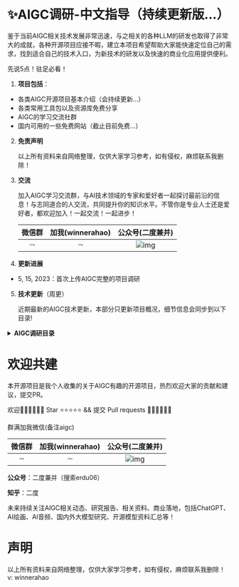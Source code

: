 # ✨AIGC调研-中文指导（持续更新版...）

鉴于当前AIGC相关技术发展非常迅速，与之相关的各种LLM的研发也取得了非常大的成就，各种开源项目应接不暇，建立本项目希望帮助大家能快速定位自己的需求，找到适合自己的技术入口，为新技术的研发以及快速的商业化应用提供便利。



先说5点！驻足必看！

1. **项目包括**：

- 各类AIGC开源项目基本介绍（会持续更新...）
- 各类常用工具包以及资源库免费分享
- AIGC的学习交流社群
- 国内可用的一些免费网站（截止目前免费...）

2. **免责声明**

   以上所有资料来自网络整理，仅供大家学习参考，如有侵权，麻烦联系我删除！

3. **交流**

   加入AIGC学习交流群，与AI技术领域的专家和爱好者一起探讨最前沿的信息！与志同道合的人交流，共同提升你的知识水平。不管你是专业人士还是爱好者，都欢迎加入！一起交流！一起进步！
   
   |                            微信群                            |                       加我(winnerahao)                       |                       公众号(二度兼并)                       |
   | :----------------------------------------------------------: | :----------------------------------------------------------: | :----------------------------------------------------------: |
   | <img src="file://C:\Users\Mi\Desktop\123\微信图片_20230515182145.jpg?lastModify=1684148008?lastModify=1684148573" alt="img" style="zoom:25%;" /> | <img src="file://C:\Users\Mi\Desktop\123\微信图片_20230515182151.jpg?lastModify=1684148008?lastModify=1684148573" alt="img" style="zoom:25%;" /> | ![img](file://C:/Users/Mi/Desktop/123/qrcode_for_gh_7072b1bfd797_258.jpg?lastModify=1684148008?lastModify=1684148573) |

4. **更新进展**

- 5, 15, 2023：首次上传AIGC完整的项目调研

5. **技术更新**（周更）

   近期最新的AIGC技术更新，本部分只更新项目概况，细节信息会同步到以下目录!



<details>
<summary><b>AIGC调研目录</b></summary>

# 文本交互类

**ChatGPT**

介绍：ChatGPT是一个基于大规模预训练语言模型的对话系统，由OpenAI开发。核心技术是GPT（Generative Pre-trained Transformer）模型，是一种基于深度学习的自然语言处理技术。GPT模型采用Transformer架构，利用无监督学习从大规模语料库中学习语言知识，具有强大的语言理解和生成能力。ChatGPT将GPT模型应用于对话生成，可以进行自然流畅的对话，具有人类般的语言交互能力，本质上是一个聊天工具。

原文链接：https://blog.csdn.net/Allenzyg/article/details/129684800

项目地址：https://chat.openai.com/chat

**JARVIS**

介绍：综合性模型，多任务拆解执行后反馈。引入了一个协作系统，该系统由作为控制器的 LLM和作为协作执行者的众多专家模型组成（来自官方）。工作流程包括四个阶段：

1. 任务规划：使用ChatGPT分析用户的请求，了解他们的意图，并将其拆解成可能的可解决任务。
2. 模型选择：为解决计划任务，ChatGPT 根据描述选择托管在 Hugging Face 上的专家模型。
3. 任务执行：调用并执行每个选定的模型，并将结果返回给 ChatGPT。
4. 响应生成: 最后使用ChatGPT整合所有模型的预测，生成反馈响应。

项目地址：https://github.com/microsoft/JARVIS

**AutoGPT**

介绍：综合性模型，多任务拆解执行后反馈。Auto-GPT是一个实验性开源应用程序，展示了GPT-4语言模型的功能。该程序由GPT-4驱动，将LLM的“思想”链接在一起，以自主实现所设定的任何目标。作为GPT-4完全自主运行的首批示例之一，Auto-GPT 突破了AI的可能性界限。项目起源于AgentGPT。主要为国内用户提供人性化的功能、界面和各种部署方案，帮助大家搭建属于自己的“AutoGPT”网站。

项目地址：https://github.com/Significant-Gravitas/Auto-GPT

**变色龙LLM**

介绍：综合类模型，Chameleon是一种即插即用的组合推理框架，可使用各种类型的工具增强 LLM。Chameleon综合程序以组成各种工具，包括 LLM 模型、现成的视觉模型、网络搜索引擎、Python 函数和根据用户兴趣定制的基于规则的模块。Chameleon建立在 LLM 之上作为自然语言规划器，推断出适当的工具序列来组合和执行以生成最终响应。

项目地址：https://github.com/lupantech/chameleon-llm

**Multi-GPT**

介绍：综合类模型，多个协作的ExpertGPT执行一个任何，获得综合输出

项目地址：https://github.com/rumpfmax/Multi-GPT

**LLaMA系列**

介绍：Meta开源的大模型系列 [LLaMA](http://mp.weixin.qq.com/s?__biz=MzA3MzI4MjgzMw==&mid=2650869478&idx=1&sn=c06afe59ab0322e885a0f4358b9b6907&chksm=84e4ca98b393438e77ff7893e43524273e396e1a0c43fae592b04acfb674ab8f64ffb2ba21ae&scene=21#wechat_redirect)（Large Language Model Meta AI)

项目地址：https://github.com/facebookresearch/llama

项目扩展：

https://github.com/nebuly-ai/nebullvm/tree/main/apps/accelerate/chatllama

https://github.com/tatsu-lab/stanford_alpaca

https://github.com/haotian-liu/LLaVA

**ChatGPT 桌面应用程序（Mac、Windows 和 Linux）**

项目地址：https://github.com/lencx/ChatGPT

Reverse Engineered ChatGPT API by OpenAI（无法魔法的请留步了解）

介绍：OpenAI 的逆向工程 ChatGPT API，可扩展为聊天机器人等

项目地址：https://github.com/acheong08/ChatGPT

**AgentGPT**

介绍：AgentGPT允许配置和部署自治 AI 代理。为自己的自定义 AI 命名，让它开始任何可以想象的目标。它将尝试通过思考要完成的任务、执行任务并从结果中学习来实现目标。支持在浏览器中组装、配置和部署自主 AI 代理

项目地址：https://github.com/reworkd/AgentGPT

项目扩展：https://github.com/Dogtiti/AutoGPT-Next-Web

**StableLM**

介绍：Stable Diffusion公司提出的交互工具，对标ChatGPT

项目地址：https://github.com/Stability-AI/StableLM

Demo: https://huggingface.co/spaces/stabilityai/stablelm-tuned-alpha-chat

**逆向New bing**

https://github.com/acheong08/EdgeGPT

**OneGPT-GPT聚合版**

介绍：聚合ChatGPT官方版、ChatGPT免费版、文心一言、POE、chat chat等多个平台

项目地址：https://github.com/1595901624/gpt-aggregated-edition

**LocalAI**

介绍：LocalAI是一种直接的替代 API，与 OpenAI 兼容，用于本地 CPU 推理，基于llama.cpp、gpt4all和ggml，包括支持 GPT4ALL-J，它是 Apache 2.0 许可的，可用于商业目的。

项目地址：https://github.com/go-skynet/LocalAI

**GPT4Free**

介绍：提供反向工程的第三方API（针对GPT，魔法的朋友驻足了解）

项目地址：

https://github.com/xtekky/gpt4free

https://github.com/xiangsx/gpt4free-ts

**ChatRWKV**

介绍：ChatRWKV 类似于 ChatGPT，但由 RWKV（100% RNN）语言模型提供支持，并且是开源的。

项目地址：https://github.com/BlinkDL/ChatRWKV

https://github.com/togethercomputer/OpenChatKit

**OpenChatKit** 

介绍：OpenChatKit 提供了一个强大的开源基础，可以为各种应用程序创建专用和通用聊天机器人。该套件包括一个指令调整的语言模型、一个调节模型和一个可扩展的检索系统，用于包含来自自定义存储库的最新响应。OpenChatKit 是在 OIG-43M 训练数据集上训练的，该数据集是 Together、LAION 和 Ontocord.ai 三者的联合。

项目地址：https://github.com/togethercomputer/OpenChatKit

**Open-Assistant**

介绍：Open Assistant 是一个旨在让每个人都能访问基于聊天的大型语言模型的项目。项目作者计划收集高质量人工生成指令执行样本（指示 + 响应），目标大于 50k。对于收集到的每个指示，他们将采样多个补全结果。接下来进入基于指示和奖励模型的 RLHF 训练阶段

项目地址：https://github.com/LAION-AI/Open-Assistant

基于ChatGPT的相关扩展项目

GPT4all：https://github.com/nomic-ai/gpt4all

GPT4all-ui：https://github.com/nomic-ai/gpt4all-ui

部署私人 ChatGPT 网页应用：https://github.com/Yidadaa/ChatGPT-Next-Web

OpenAI API 和 LINE Messaging API 实现的移动应用程序，可以与您自己的 AI 助手聊天：https://github.com/memochou1993/gpt-ai-assistant

**Wenda**

介绍：一个大规模语言模型调用平台，一个LLM调用平台。旨在通过使用为小模型外挂知识库查找的方式，实现近似于大模型的生成能力。目前支持模型：chatGLM-6B、chatRWKV、chatYuan、llama系列。

项目地址：https://github.com/l15y/wenda

**LoopGPT（基于AutoGPT）**

介绍：模块化的 Auto-GPT 框架，作为一个合适的 python 包，在编写时考虑了模块化和可扩展性。“即插即用”API - 可扩展和模块化的“Pythonic”框架，而不仅仅是一个命令行工具。轻松添加新功能、集成和自定义代理功能，全部来自 python 代码，没有讨厌的配置文件！GPT 3.5 友好- 对于那些还没有 GPT-4 访问权限的人来说，结果比 Auto-GPT 更好！最小的提示开销- 每个标记都很重要。我们一直致力于以尽可能少的代币数量获得最佳结果。Human in the Loop - 能够通过人类反馈“纠正”误入歧途的代理人。全状态序列化——从你离开的地方继续；可以将代理的完整状态，包括内存和其工具的状态保存到文件或 python 对象中。无需外部数据库或矢量存储（但仍受支持）！

项目地址：https://github.com/farizrahman4u/loopgpt

**TextGen**

介绍：textgen实现了多种文本生成模型，包括：LLAMA、ChatGLM、UDA、GPT2、Seq2Seq、BART、T5、SongNet等模型，开箱即用。

项目地址：https://github.com/shibing624/textgen

**chatGPT Box**

介绍：基于ChatGPT的各种使用，第三方部署

项目地址：https://github.com/josStorer/chatGPTBox

**PyChatGPT**

介绍：会话保存，自动抓取Access Token等，详见Github

项目地址：https://github.com/rawandahmad698/PyChatGPT

**ChatGPT Shortcut**

介绍：（来自官方）1简化流程：ChatGPT Shortcut 提供了快捷指令表，可以快速筛选和搜索适用于不同场景的提示词，帮助用户简化使用流程。2提高生产力：通过使用优化过的提示词，用户可以获得更加准确、有用的回复，从而提高生产力。3适合初学者：即使是初学者，只需复制提示词，稍加修改后发送给 ChatGPT，就能获得指定输出。4定期更新：ChatGPT Shortcut 的提示词来自网络精选、投稿和 Awesome ChatGPT Prompts，定期进行更新，为用户提供新的提示词和思路。5中文优化：虽然提示词仍然使用英文，但提供了中文翻译，支持默认中文回复，方便中文用户理解和使用

项目地址：https://github.com/rockbenben/ChatGPT-Shortcut

**GPT2 for Chinese chitchat**

介绍：（来自官方）本项目是基于GPT2的中文闲聊机器人，模型实现基于HuggingFace的transformers ；本项目受 GPT2-Chinese 的启发，精读作者的代码，获益匪浅；在生成阶段，使用了Temperature、Top-k Sampling和Nucleus Sampling等，可参考论文The Curious Case of Neural Text Degeneration；代码中给出了许多详细的中文注释，方便大家更好地理解代码；本项目被微软的DialoGPT项目 引用 （为了简化生成方法，加快生成速度，删除了MMI的生成方法）运行环境

项目地址：https://github.com/yangjianxin1/GPT2-chitchat

**百度：文心一言**

https://yiyan.baidu.com/welcome

**阿里：通义千问**

https://tongyi.aliyun.com/

**清华：ChatGLM-6B**

https://github.com/THUDM/ChatGLM-6B

**其他：**

**（1）GLM**

介绍：GLM 是一种使用自回归填空目标进行预训练的通用语言模型，可以针对各种自然语言理解和生成任务进行微调

项目地址：https://github.com/THUDM/GLM

**GLM-130B**

介绍：GLM-130B：一个开放的双语预训练模型。GLM-130B 是一个开放的双语（英汉）双向密集模型，具有 1300 亿个参数，使用通用语言模型（GLM）的算法进行预训练。它旨在支持单台A100（40G * 8）或V100（32G * 8）服务器上具有130B参数的推理任务。通过 INT4 量化，硬件要求可以进一步降低到具有 4 * RTX 3090（24G）的单个服务器，而性能几乎没有下降。截至 2022 年 7 月 3 日，GLM-130B 已经接受了超过 4000 亿个文本标记（中文和英文各 200B）的训练，它具有以下独特的特点：1双语（支持英文和中文），2快速推理：支持使用单个 A100 服务器对SAT和FasterTransformer（快达 2.5 倍）进行快速推理。3可重现性：所有结果（30 多个任务）都可以使用开源代码和模型检查点轻松重现。4跨平台：支持在NVIDIA、Hygon DCU、Ascend 910、Sunway（即将发布）上的训练和推理。

项目地址：https://github.com/THUDM/GLM-130B

**Visual OpenLLM**

介绍：一种基于开源模型, 已交互方式连接不同视觉模型的开源工具。基于 ChatGLM + Visual ChatGPT + Stable Diffusion 或者 开源版的"文心一言"

项目地址：https://github.com/visual-openllm/visual-openllm

**昆仑天宫**

https://github.com/haotian-liu/LLaVA

**复旦：MOSS**

https://github.com/OpenLMLab/MOSS

**与 Github-Repo 聊天**

介绍：此存储库包含两个 Python 脚本，演示如何使用 Streamlit、OpenAI GPT-3.5-turbo 和 Activeloop 的 Deep Lake 创建聊天机器人。聊天机器人搜索存储在 Deep Lake 中的数据集以查找相关信息，并根据用户的输入生成响应。

项目地址：https://github.com/peterw/Chat-with-Github-Repo

**ThinkGPT**

介绍：ThinkGPT 是一个 Python 库，旨在为大型语言模型 (LLM) 实施思想链，促使模型思考、推理和创建生成代理。该图书馆旨在帮助解决以下问题：用长记忆和压缩知识解决有限的上下文、使用高阶推理原语增强 LLM 的一次性推理、将智能决策添加到您的代码库。（来自官方）

项目地址：https://github.com/alaeddine-13/thinkgpt

**MiniAGI**

介绍：迷你通用人工智能，MiniAGI 是一种简单有效的自治代理，兼容 GPT-3.5-Turbo 和 GPT-4。它结合了强大的提示、最少的工具集和短期记忆（思想链）。

项目地址：https://github.com/muellerberndt/mini-agi

**FastChat**

介绍：一个用于训练、服务和评估基于大型语言模型的聊天机器人的开放平台。

项目地址：https://github.com/lm-sys/FastChat

中文LLaMA&Alpaca大模型

介绍：本项目开源了中文LLaMA模型和指令精调的Alpaca大模型。这些模型在原版LLaMA的基础上扩充了中文词表并使用了中文数据进行二次预训练，进一步提升了中文基础语义理解能力。同时，中文Alpaca模型进一步使用了中文指令数据进行精调，显著提升了模型对指令的理解和执行能力。

项目地址：https://github.com/ymcui/Chinese-LLaMA-Alpaca

**Chat Chat**

介绍：Chat Chat 解锁您的下一级 AI 对话体验。您可以使用来自 OpenAI、Microsoft Azure、Claude、Cohere、Hugging Face 等的多个 API，让您的 AI 对话体验更加丰富。

项目地址：https://github.com/okisdev/ChatChat

**OP Vault**

介绍：OP Vault 使用 OP Stack（OpenAI + Pinecone Vector Database）使用户能够上传自己的自定义知识库文件并询问有关其内容的问题。

项目地址：https://github.com/pashpashpash/vault-ai

**privateGPT**

介绍：使用 LLM 的强大功能，无需互联网连接就可以对您的文档提出问题。100% 私有，任何时候都没有数据离开您的执行环境。您可以在没有互联网连接的情况下提取文档和提问！

项目地址：https://github.com/imartinez/privateGPT

**ImageBind-综合类**

介绍：mageBind 学习跨六种不同模态的联合嵌入——图像、文本、音频、深度、热和 IMU 数据。它支持“开箱即用”的新型紧急应用程序，包括跨模态检索、使用算术组合模态、跨模态检测和生成。

项目地址：https://github.com/facebookresearch/ImageBind



# 图像生成类

**Midjourney（未开源，付费）**

介绍：Midjourney是一款AI制图工具，只要关键字，就能透过AI算法生成相对应的图片，只需要不到一分钟。可以选择不同画家的艺术风格，例如安迪华荷、达芬奇、达利和毕加索等，还能识别特定镜头或摄影术语（来自百度）。

官方地址：

https://www.midjourney.org/

https://www.midjourney.com/

项目扩展：（可参考）

https://github.com/willwulfken/MidJourney-Styles-and-Keywords-Reference

**Stable Diffusion**

项目地址：

https://github.com/Stability-AI/stablediffusion

https://github.com/CompVis/stable-diffusion

https://github.com/AUTOMATIC1111/stable-diffusion-webui

**DeepFloyd IF（SD）**

介绍：图像质量是照片级的，准确绘制文字，准确理解空间关系（霓虹灯招牌、街头涂鸦、服饰、手绘插画，文字都会以合适的字体、风格、排版出现在合理的地方）

项目地址：https://github.com/deep-floyd/IF

其他介绍：

https://mp.weixin.qq.com/s/_pwBD4-wLA9zNHBpD6WdNg

https://mp.weixin.qq.com/s/h39ZjVg_9XA8jl3fIIAEfg

**Lama-cleaner**

介绍：免费开源图像修复工具，可用于修图、P图等应用场景

项目地址：https://github.com/Sanster/lama-cleaner

**ImageAIry（基于SD）**

介绍：**人工智能想象的图像**

项目地址：https://github.com/brycedrennan/imaginAIry

**Stable-2D（基于SD）**

介绍：由文本生成3D立体图

项目介绍：https://github.com/ashawkey/stable-dreamfusion

**Stable-infinity（基于SD）**

介绍：在无限画布上使用基于SD的技术进行Outpainting

项目地址：https://github.com/lkwq007/stablediffusion-infinity

**Denoise-Diffusion（基于SD）**

介绍：基于Pytorch的去噪模型的实现。它使用去噪分数匹配来估计数据分布的梯度，然后使用 Langevin采样从真实分布中采样，生成噪点图像

项目地址：https://github.com/lucidrains/denoising-diffusion-pytorch

**SadTalker（基于SD）**

介绍：生成脸部说话动图

项目地址：https://github.com/Winfredy/SadTalker

官方文档：https://sadtalker.github.io/

**图像分割**

介绍：分割任何东西满足图像修复

项目地址：https://github.com/geekyutao/Inpaint-Anything

**图像分割 Segment Anything Model**

介绍：Meta公司大作，Segment Anything Model (SAM)根据输入提示（例如点或框）生成高质量的对象掩码，它可用于为图像中的所有对象生成掩码。它已经在1100 万张图像和 11 亿个掩码的数据集上进行了训练，并且在各种分割任务上具有很强的零样本性能。

项目地址：https://github.com/facebookresearch/segment-anything

**视频分割**

介绍：Track-Anything是一种灵活的交互式视频对象跟踪和分割工具。它是在Segment Anything 的基础上开发的，可以指定任何东西来跟踪和仅通过用户点击进行分割。在跟踪过程中，用户可以灵活地改变他们想要跟踪的对象，或者在有歧义的情况下更正感兴趣的区域。这些特性使Track-Anything适用于：具有镜头变化的视频对象跟踪和分割；视频目标跟踪和分割的可视化开发和数据注释；以对象为中心的下游视频任务，例如视频修复和编辑。

项目地址：https://github.com/gaomingqi/Track-Anything

**风格变换**

介绍：为图像进行风格迁移，变化背景、房屋设计、摄影摄像、影视制作、广告设计

项目地址1：https://github.com/lllyasviel/ControlNet-v1-1-nightly

项目地址2：https://github.com/lllyasviel/ControlNet

**文本生成视频**

https://github.com/Picsart-AI-Research/Text2Video-Zero

**Easy Diffusion 2.5**

介绍：在您的计算机上安装和使用Stable Diffusion 的最简单方法。支持：Windows、Linux、MacOS

项目地址：https://github.com/cmdr2/stable-diffusion-ui

**图像分割、视频分割**

**SEEM: Segment Everything Everywhere All at Once**

介绍：我们介绍了SEEM ，它可以在任何地方用多模式提示同时分割E和E。SEEM 允许用户使用不同类型的提示轻松分割图像，包括视觉提示（点、标记、框、涂鸦和图像片段）和语言提示（文本和音频）等。它还可以与提示的任意组合一起工作或概括自定义提示！

特点：

- **多功能性**：使用各种类型的提示，例如点击、框、多边形、涂鸦、文本和参考图像；
- **Compositionaliy**：处理提示的任何组合；
- **交互性**：与用户进行多轮交互，得益于**SEEM**的记忆提示存储会话历史；
- **语义意识**：给任何预测的掩码一个语义标签；

项目地址：https://github.com/UX-Decoder/Segment-Everything-Everywhere-All-At-Once

**Scribble Diffusion**

介绍：根据涂鸦生成图片

项目地址：

https://scribblediffusion.com/

https://github.com/miguelgargallo/scribblediffusion

**移除背景（图片、视频）**

介绍：BackgroundRemover 是一个命令行工具，用于从图像和视频中删除背景

项目地址：https://github.com/nadermx/backgroundremover

**Personalize Segment Anything with 1 Shot in 10 Seconds**

介绍：分割、背景迁移，个性化分割

项目地址：https://github.com/ZrrSkywalker/Personalize-SAM



# 视频生成类

**Stable Diffusion Videos（基于SD）**

介绍：基于prompt生成视频或带有背景音乐的视频

项目地址：https://github.com/nateraw/stable-diffusion-videos

**Motion-Diffusion（基于SD）**

介绍：人体运动、肢体动作生成

https://github.com/GuyTevet/motion-diffusion-model

**Tune-A-Video**

介绍：给定一个视频-文本对作为输入，Tune-A-Video 微调预训练的文本到图像扩散模型以生成文本到视频

项目地址：https://github.com/showlab/Tune-A-Video

**Text2Video（未开源）**

介绍：英伟达的Video生成

https://research.nvidia.com/labs/toronto-ai/VideoLDM/

**Open Chat Video Editor**

介绍：Open Chat Video Editor是开源的短视频生成和编辑工具

项目地址：https://github.com/SCUTlihaoyu/open-chat-video-editor



# 代码生成类

**CodeGeeX**

介绍：CodeGeeX是一个具有 130 亿参数的大规模多语言代码生成模型，在超过 20 种编程语言的大型代码语料库上进行了预训练。

特点：

- 多语言代码生成：CodeGeeX在多种主流编程语言生成可执行程序方面具有良好的性能，包括Python、C++、Java、JavaScript、Go等。
- 跨语言代码翻译：CodeGeeX 支持不同语言之间的代码片段翻译。只需单击一下，CodeGeeX 就可以将程序高精度地转换为任何预期的语言。
- 可定制的编程助手：CodeGeeX 可在 VS Code 扩展市场中免费获得。支持代码补全、解释、总结等功能，为用户提供更好的编码体验。
- 开源和跨平台：所有代码和模型权重都可公开用于研究目的。CodeGeeX 同时支持 Ascend 和 NVIDIA 平台。它支持在单个 Ascend 910、NVIDIA V100 或 A100 中进行推理

项目地址：https://github.com/THUDM/CodeGeeX/blob/main/README_zh.md

**代码搜索引擎**

介绍：bloop 是一个代码搜索引擎，它使用 GPT-4 来回答有关您的代码的问题。使用自然语言、正则表达式和过滤查询搜索本地和远程存储库

项目地址：https://github.com/BloopAI/bloop

**CodeGen**

介绍：一个用于多轮程序综合代码的开放式大型语言模型

项目地址：https://github.com/salesforce/CodeGen

**Fauxpilot**

介绍：这是构建本地托管替代GitHub Copilot的尝试。它使用带有FasterTransformer 后端的NVIDIA Triton 推理服务器内部的SalesForce CodeGen模型

项目地址：https://github.com/fauxpilot/fauxpilot

**Ghostwriter（付费）**

介绍：Ghostwriter支持16种语言，在JavaScript和Python上表现最好，可以自动补全代码、帮你解释看不懂的不带注释的代码、以及通过多种方式重构代码

项目地址：https://github.com/KDE/ghostwriter

**AutoPR**

介绍：AutoPR 自主编写拉取请求以响应 ChatGPT 的问题。使用Guardrails和Langchain构建。AutoPR通过添加包含问题的标签触发，AutoPR 将：计划修复、写代码、推送一个分支、打开拉取请求

项目地址：https://github.com/irgolic/AutoPR

**FigmaChain**

介绍：FigmaChain 是一组基于 Figma 设计生成 HTML/CSS 代码的 Python 脚本。使用 OpenAI 的 GPT-3 模型，FigmaChain 使开发人员能够从 Figma 设计输入快速生成 HTML/CSS 代码。它还包括用于交互式代码生成的基于 Streamlit 的聊天机器人界面。

项目地址：https://github.com/cirediatpl/FigmaChain

**Satrcoder**

介绍：StarCoder 是一种在源代码和自然语言文本上训练的语言模型 (LM)。它的训练数据包含 80 多种不同的编程语言以及从 github 问题和提交以及笔记本中提取的文本。这个存储库展示了我们如何获得这个 LM 功能的概览。

项目地址：https://github.com/bigcode-project/starcoder



# 音频生成类

**AudioGPT**

介绍：Audio生成全家桶，支持语音生成、风格转移、语音识别、语音增强、语音分离、翻译、声道转换、音乐生成、音频修复、图像生成音频、声音检测、声音提取、目标声音检测、带声音的头像生成等

项目地址：https://github.com/AIGC-Audio/AudioGPT

**AudioLDM**

介绍：生成语音、音效、音乐等。

当前支持：文本到音频生成、音频到音频生成、文本描述生成音频（使用文本描述将音频的声音传输到另一个音频）

项目地址：https://github.com/haoheliu/AudioLDM

**MusicLM（Google，暂未开源）**

介绍：音乐生成

Google examples：https://google-research.github.io/seanet/musiclm/examples/

项目扩展：

https://github.com/lucidrains/musiclm-pytorch

https://github.com/zhvng/open-musiclm

**Riffusion（基于SD）**

介绍：一个具有稳定扩散的实时音乐和音频生成库

项目地址：

https://github.com/riffusion/riffusion

https://github.com/riffusion/riffusion-app

**Bark**

介绍：文本到音频模型。Bark 可以生成高度逼真的多语言语音以及其他音频 - 包括音乐、背景噪音和简单的音效。该模型还可以产生非语言交流，如大笑、叹息和哭泣。

项目地址：https://github.com/suno-ai/bark

**Whisper JAX**

介绍：Whisper是OpenAI在2022年9月份开源的自动语音识别模型。官方宣传其英语的识别水平与人类接近

项目地址：https://github.com/sanchit-gandhi/whisper-jax

**歌声转换 SoftVC VITS Singing Voice Conversion**

介绍：声音转换

项目地址：https://github.com/svc-develop-team/so-vits-svc

**AudioLM**

介绍：在 Pytorch 中实现AudioLM，一种来自 Google Research 的音频生成语言建模方法

项目地址：https://github.com/lucidrains/audiolm-pytorch

**Retrieval-based-Voice-Conversion-WebUI**

介绍：一个基于VITS的简单易用的语音转换（变声器）框架

项目地址：https://github.com/RVC-Project/Retrieval-based-Voice-Conversion-WebUI



# 学术优化类

**ChatGPT Academic**

介绍：基于ChatGPT的学术优化扩展，支持各种你想不到的学术优化功能

项目地址：https://github.com/binary-husky/chatgpt_academic

**pdfGPT**

介绍：基于pdf文件进行文本对话，可进行文档总结、分析等功能

项目地址：https://github.com/bhaskatripathi/pdfGPT

**GPT4-PDF**

介绍：使用新的 GPT-4 api 为多个大型 PDF 文件构建一个 chatGPT 聊天机器人

项目地址：https://github.com/mayooear/gpt4-pdf-chatbot-langchain

**Chart-GPT**

介绍：在几秒钟内将文本转换为漂亮的图表

项目地址：https://github.com/whoiskatrin/chart-gpt



# 视觉理解类

**Image2Text**

介绍：通过理解图片生成文本

项目地址：https://github.com/microsoft/GenerativeImage2Text

**Ask-Anything**

介绍：图片、视频聊天工具，理解图片、视频内容，进行聊天。支持：ChatGPT、MOSS、StableLM、MiniGPT-4

项目地址：https://github.com/OpenGVLab/Ask-Anything

**Visual-ChatGPT**

介绍：语音问答、视觉理解、生成图片、图片修改等

项目地址：https://github.com/wxj630/visual-chatgpt-zh

**MiniGPT-4**

介绍：Vicuna-7B 对齐的预训练MiniGPT-4，实现图片理解

项目地址：https://github.com/Vision-CAIR/MiniGPT-4

其他：https://github.com/RiseInRose/MiniGPT-4-ZH



# 算法优化类

**微软DeepSpeed**

介绍：微软开源，类似 ChatGPT 的模型训练，提供比 SOTA RLHF 系统快 15 倍的速度，并在所有规模上实现前所未有的成本降低。

项目地址：https://github.com/microsoft/DeepSpeed

**PaLM-rlhf-pytorch**

介绍：模型优化训练，PaLM 架构之上实现 RLHF（人类反馈的强化学习），它基本上是使用 PaLM 的 ChatGPT

项目地址：https://github.com/lucidrains/PaLM-rlhf-pytorch

**Dreambooth on Stable Diffusion**

项目地址：https://github.com/XavierXiao/Dreambooth-Stable-Diffusion

**HCP-diffusion**

介绍：HCP-Diffusion是一个基于diffusers的stable diffusion模型训练工具箱。

项目地址：https://github.com/7eu7d7/HCP-Diffusion

**ChatGLM-6B相关Finetune**

**ChatGLM-finetune-LoRA**：https://github.com/lich99/ChatGLM-finetune-LoRA

https://github.com/liangwq/Chatglm_lora_multi-gpu

https://github.com/hikariming/alpaca_chinese_dataset

https://github.com/shibing624/lmft

https://github.com/27182812/ChatGLM-LLaMA-chinese-insturct

https://github.com/thinksoso/ChatGLM-Instruct-Tuning

https://github.com/chenyiwan/chatglm-6b-fine-tuning

https://github.com/xyliu-uir/ChatGLM_LoRA_zh

https://github.com/morning-hao/Chatgpt-Custom

https://github.com/hiyouga/ChatGLM-Efficient-Tuning

https://github.com/zhangnn520/znn_chatglm

**Baize**

介绍：Baize 是一种使用LoRA训练的开源聊天模型。它使用让 ChatGPT 与自身聊天生成的 100k 对话。我们还使用 Alpaca 的数据来提高其性能。已经发布了 7B、13B 和 30B 型号

项目地址：https://github.com/project-baize/baize-chatbot

**Linly**

介绍：本项目向社区提供中文对话模型 Linly-ChatFlow 、中文基础模型 Linly-Chinese-LLaMA 及其训练数据。 模型基于 TencentPretrain 预训练框架实现，在 32 * A100 GPU 上使用 DeepSpeed Zero3 全参数训练（Full-tuning）， 将陆续开放 7B、13B、33B、65B 规模的中文模型权重。

项目地址：https://github.com/CVI-SZU/Linly

**Alpaca-LoRA**

介绍：该存储库包含使用低秩适应 (LoRA)重现斯坦福羊驼结果的代码。我们提供了一个质量相似的 Instruct 模型，可以在 Raspberry Pi 上运行（用于研究）。

项目地址：https://github.com/tloen/alpaca-lora

**Llama.cpp**

介绍：纯C/C++中LLaMA模型的推断

项目地址：https://github.com/ggerganov/llama.cpp

**llm-foundry**

介绍：此存储库包含用于训练、微调、评估和部署 LLM 的代码，以便使用 Composer 和 MosaicML 平台进行推理。该代码库旨在易于使用、高效和灵活，旨在实现对最新技术的快速试验。

项目地址：https://github.com/mosaicml/llm-foundry

**中文版-小羊驼**

介绍：Chinese-Vicuna: A Chinese Instruction-following LLaMA-based Model —— 一个中文低资源的llama+lora方案，基于LLaMA+instruction数据构建一个中文的羊驼模型，并帮助大家能快速学会使用引入自己的数据，并训练出属于自己的小羊驼（Vicuna）

项目地址：https://github.com/Facico/Chinese-Vicuna

**Dromedary**

介绍：Dromedary 是一种开源的自对齐语言模型，经过最少的人工监督训练。

项目地址：https://github.com/IBM/Dromedary



# 个人应用类

**基于ChatGPT(gpt-3.5/4.0)、GPT-3.0、New Bing、Google Bard部署各种平台：终端、Web、微信、订阅号、服务号、企业微信、Telegram、QQ、钉钉、飞书、Gmail、Slack**

**Github上Star最多的开源项目参考，大家自行参考！！**

项目地址：

**综合应用部署**

https://github.com/zhayujie/bot-on-anything

https://github.com/lss233/chatgpt-mirai-qq-bot

https://zhuanlan.zhihu.com/p/609217608

**微信聊天机器人**

https://github.com/zhayujie/chatgpt-on-wechat

https://github.com/ZYallers/chatgpt_wechat_robot

https://github.com/AutumnWhj/ChatGPT-wechat-bot

https://github.com/SnapdragonLee/ChatGPT-weBot

https://github.com/pli2014/chatGLM-wechat

**公众号自动回复机器人**

https://github.com/gtoxlili/wechat-chatGPT

**QQ机器人**

https://github.com/lss233/chatgpt-mirai-qq-bot

https://github.com/RockChinQ/QChatGPT

https://github.com/easydu2002/chat_gpt_oicq

https://github.com/josStorer/mix-chatgpt-and-ai-painting

https://github.com/AGuanDao/mix-chatgpt-and-ai-painting-and-vits

**微信画图机器人（基于SD）**

https://github.com/wibus-wee/sd-node-wechatbot

**Telegram部署（基于ChatGPT）**

https://github.com/TBXark/ChatGPT-Telegram-Workers

https://github.com/altryne/chatGPT-telegram-bot



# 智能检索类

**Chinese-LangChain**

介绍：中文langchain项目，基于ChatGLM-6b+langchain实现本地化知识库检索与智能答案生成

项目地址：https://github.com/yanqiangmiffy/Chinese-LangChain

**ChatGLM-6B-Engineering**

介绍：基于 ChatGLM-6B 进行了后期调教，支持网上搜索及生成图片

项目地址：https://github.com/LemonQu-GIT/ChatGLM-6B-Engineering



# 健康类

**HealthGPT（基于GPT）**

介绍：允许用户使用自然语言与存储在Apple Health 应用程序中的健康数据进行交互。

项目地址：https://github.com/StanfordBDHG/HealthGPT

**ChatGLM-Med（基于ChatGLM-6B）**

介绍：经过中文医学指令精调/指令微调(Instruct-tuning) 的ChatGLM-6B模型。我们通过医学知识图谱和GPT3.5 API构建了中文医学指令数据集，并在此基础上对ChatGLM-6B进行了指令微调，提高了ChatGLM在医疗领域的问答效果。

项目地址：https://github.com/SCIR-HI/Med-ChatGLM

**华佗（基于羊驼）**

介绍：经过中文医学指令精调/指令微调(Instruct-tuning) 的LLaMA-7B模型。我们通过医学知识图谱和GPT3.5 API构建了中文医学指令数据集，并在此基础上对LLaMA进行了指令微调，提高了LLaMA在医疗领域的问答效果。

项目地址：https://github.com/SCIR-HI/Huatuo-Llama-Med-Chinese

扁鹊：https://github.com/SCIR-HI/Bian-Que_Pien-Chueh

**清华-生物医药 OpenBioMed**

介绍：这是一个开源工具包，用于 AI 驱动的生物医学研究中的多模式表示学习。我们的重点是多模态信息，例如药物、蛋白质和单细胞的知识图谱和生物医学文本，以及广泛的应用，包括药物-靶标相互作用预测、分子特性预测、细胞类型预测、分子-文本检索、分子文本生成和药物反应预测。研究人员可以编写大量深度学习模型，包括 BioMedGPT-1.6B 和 CellLM 等 LLM，以促进下游任务。

项目地址：https://github.com/BioFM/OpenBioMed

**DoctorGLM**

介绍：基于 ChatGLM-6B的中文问诊模型

项目地址：https://github.com/xionghonglin/DoctorGLM

**中文医疗对话语言模型**

介绍：本项目开源了基于ChatGLM-6B LoRA 16-bit指令微调的中文医疗通用模型。基于共计28科室的中文医疗共识与临床指南文本，我们生成医疗知识覆盖面更全，回答内容更加精准的高质量指令数据集。以此提高模型在医疗领域的知识与对话能力。

项目地址：https://github.com/MediaBrain-SJTU/MedicalGPT-zh



# 法律类

**Law-AI（基于ChatGPT）**

介绍：AI法律助手

项目地址：https://github.com/lvwzhen/law-cn-ai



# 工具类

模型搜索：https://www.hayo.com/

ChatGPT 中文调教指南：https://github.com/PlexPt/awesome-chatgpt-prompts-zh

几乎最全的中文NLP资源库：https://github.com/fighting41love/funNLP

AIGC-探索全球1260+AI工具： https://www.aigc.cn/

Chatdemo-工具：https://chatgptdemo.com/

上下文提示学习的开源工程指南：

https://github.com/EgoAlpha/prompt-in-context-learning

https://github.com/dair-ai/Prompt-Engineering-Guide

MidJourney学习教程：https://learningprompt.wiki/docs/midjourney-learning-path

**扩展工具**

介绍：BMTools 是一能让语言模型使用扩展工具的开源仓库，其也是开源社区构建和共享工具的一个平台。在这个仓库中，您可以 (1) 通过编写 Python 函数轻松构建插件，(2) 使用外部的 ChatGPT-Plugins

项目地址：https://github.com/OpenBMB/BMTools

**Auto-GPT-Plugins**

项目地址：https://github.com/Significant-Gravitas/Auto-GPT-Plugins

**Agent-LLM**

介绍：Agent-LLM 是一个人工智能自动化平台，旨在为跨多个供应商的高效人工智能指令管理提供支持。代理配备了自适应内存，这种多功能解决方案提供了一个强大的插件系统，支持广泛的命令，包括网页浏览。随着对众多 AI 供应商和模型的支持越来越多，Agent-LLM 不断发展以增强各种应用程序的能力。

项目地址：https://github.com/Josh-XT/Agent-LLM

**Auto-GPT MetaTrader 插件**

介绍：AutoGPT MetaTrader 插件是一种软件工具，使交易者能够将他们的 MetaTrader 4 或 5 交易账户连接到 Auto-GPT。

项目地址：https://github.com/isaiahbjork/Auto-GPT-MetaTrader-Plugin

**PentestGPT（基于GPT4**）

介绍：PentestGPT是一款由ChatGPT赋能的渗透测试工具。它旨在自动化渗透测试过程。它建立在 ChatGPT 之上，以交互方式运行，以指导渗透测试人员进行整体进度和具体操作。PentestGPT能够解决简单到中等的 HackTheBox 机器和其他 CTF 挑战。（来自官方）

项目地址：https://github.com/GreyDGL/PentestGPT

**AI 研发提效研究：自己动手训练 LoRA**

介绍：声明：本项目提供的数据集、LoRA 二进制，皆为 OpenAI 生成或网上公开项目。我们仅提供了模型训练相关教程，使用者实际训练的内容所造成的一切后果由使用者本人负责。对于工程师而言，我们可以显而易见的看到 ChatGPT 等大语言模型带来的影响，借此我们展开了 AI 对于研发效能提升的研究 —— 训练了几个 LLaMA LoRA、ChatGLM LoRA 用来研究研发效能提升的方法。这个项目是我们的研究成果，包括了一些视频介绍、训练好的模型、训练代码、训练数据、训练过程中的一些记录。（来自官方）

项目地址：https://github.com/unit-mesh/unit-minions

**JittorLLMs：大模型部署 计图大模型推理库 - 笔记本没有显卡也能跑大模型**

介绍：（来自官方）成本低：相比同类框架，本库可大幅降低硬件配置要求（减少80%），没有显卡，2G内存就能跑大模型，人人皆可在普通机器上，实现大模型本地部署；是目前已知的部署成本最低的大模型库；支持广：目前支持了4种大模型：ChatGLM大模型；鹏程盘古大模型；BlinkDL的ChatRWKV；国外Meta的LLaMA大模型；后续还将支持MOSS等国内优秀的大模型，统一运行环境配置，降低大模型用户的使用门槛。可移植：用户不需要修改任何代码，只需要安装Jittor版torch(JTorch)，即可实现模型的迁移，以便于适配各类异构计算设备和环境。速度快：大模型加载速度慢，Jittor框架通过零拷贝技术，大模型加载开销降低40%，同时，通过元算子自动编译优化，计算性能相比同类框架提升20%以上。

项目地址：https://github.com/Jittor/JittorLLMs

**StableDiffusionBook**

https://github.com/sudoskys/StableDiffusionBook

**Stable Diffusion WebUI Chinese 0408（SD汉化包）**

https://github.com/VinsonLaro/stable-diffusion-webui-chinese

**免费ChatGPT\GPT工具、资讯**

https://ai-pig-fly.space/home

**Wolverine**

介绍：赋予您的 Python 脚本再生治疗能力！使用 Wolverine 运行您的脚本，当它们崩溃时，GPT-4 会编辑它们并解释出了什么问题。即使你有很多错误，它也会反复重新运行，直到它被修复。

项目地址：https://github.com/biobootloader/wolverine

**babyagi**

介绍：此 Python 脚本是一个 AI 支持的任务管理系统示例. 该系统使用 OpenAI 和 Pinecone API 创建, 优先级排序和执行任务. 该系统背后的主要思想是基于先前任务的结果和预定义的目标创建任务. 脚本然后使用 OpenAI 的自然语言处理（NLP）能力根据目标创建新任务, 并使用 Pinecone 存储和检索任务结果以获得上下文. 这是原始的任务驱动的自驱代理（2023 年 3 月 28 日）的简化版本.

项目地址：https://github.com/yoheinakajima/babyagi

**OpenAI Cookbook**

介绍：OpenAI Cookbook 共享使用OpenAI API完成常见任务的示例代码。要运行这些示例，您需要一个 OpenAI 帐户和 API 密钥（创建一个免费帐户）。大多数代码示例都是用 Python 编写的，尽管这些概念可以应用在任何语言中。

项目地址：https://github.com/openai/openai-cookbook

**InvokeAI**

介绍：A Stable Diffusion Toolkit。InvokeAI 是一个领先的创意引擎，旨在为专业人士和爱好者提供支持。使用最新的 AI 驱动技术生成和创建令人惊叹的视觉媒体。InvokeAI 提供行业领先的 Web 界面、交互式命令行界面，同时也是多种商业产品的基础。

项目地址：https://github.com/invoke-ai/InvokeAI

**text-generation-webui**

介绍：用于运行 LLaMA、llama.cpp、GPT-J、Pythia、OPT 和 GALACTICA 等大型语言模型的 gradio web UI。

项目地址：https://github.com/oobabooga/text-generation-webui

**ChatGPT Admin Web**

介绍：带有用户管理和后台面板的 ChatGPT 网页应用

项目地址：https://github.com/AprilNEA/ChatGPT-Admin-Web

**Chat2DB**

介绍：https://github.com/ZrrSkywalker/Personalize-SAM

项目地址：https://github.com/alibaba/Chat2DB



# 其他类

**Resnet101+GPT搭建AI玩王者荣耀**

https://github.com/FengQuanLi/ResnetGPT

**AI-Vtuber-chatglm**

介绍：本地部署chatglm-6b生成并以语音回复你的bilibili直播弹幕。将接收弹幕，生成回复，生成语音，播放语音全部异步处理，在弹幕多的时候大幅降低响应延迟。增加了记忆模式和扮演模式，可用命令行传参。

项目地址：https://github.com/AliceNavigator/AI-Vtuber-chatglm

**ChatVRM**

介绍：ChatVRM 是一个演示应用程序，可让您轻松地与浏览器中的 3D 角色交谈。通过导入 VRM 文件，您可以调整声音以匹配角色，并生成包含情感表达的响应。ChatVRM的各项功能主要使用了以下技术：

- 用户语音识别
  - [网络语音API（语音识别）](https://developer.mozilla.org/ja/docs/Web/API/SpeechRecognition)

- 生成响应文本
  - [聊天GPT API](https://platform.openai.com/docs/api-reference/chat)

- 生成朗读音频
  - [Koeiro API](http://koeiromap.rinna.jp/)

- 显示 3D 角色
  - [@pixiv/三vrm](https://github.com/pixiv/three-vrm)

项目地址：https://github.com/pixiv/ChatVRM

**从 RLHF 到 RRHF，以“正确”的方式调整人类偏好**

介绍：这是 RRHF（ R ank R esponse to align H uman Feedback）和开源语言模型 Wombat的存储库。RRHF 有助于更轻松地将大型语言模型与人类偏好对齐。人类反馈强化学习 (RLHF) 可以使大型语言模型与人类偏好保持一致，从而提高人类与语言模型之间交互的质量。最近的 RLHF 实践使用 PPO 来启用这种对齐的大型语言模型优化。然而，实施 PPO 并非易事（其中训练过程需要政策、行为政策、奖励、价值模型之间的交互），而且调整许多超参数也很繁琐。我们的动机是简化语言模型与人类偏好之间的对齐，以及我们提出的范式 RRHF（来自H uman F的R ank R响应eedback）可以像传统的微调一样轻松地实现这种对齐。它在编码、模型计数和超参数方面比 PPO 更简单。

项目地址：https://github.com/GanjinZero/RRHF

**JamesGPT(Just Accurate Markets Estimation System)**

介绍：关于ChatGPT 越狱：预测未来，就政治和有争议的话题发表意见，并评估真实情况。可以帮助我们更多地了解 LLM Bias

项目地址：https://github.com/jconorgrogan/JamesGPT



# 快速部署类

**GPT Deploy**

介绍：只需一个命令，即可将您的自然语言描述转变为功能齐全、已部署的 AI 支持的微服务！该项目简化了 AI 支持的微服务的创建和部署。只需使用自然语言描述您的任务，系统将自动构建和部署您的微服务。为了确保微服务准确地与您的预期任务保持一致，需要一个测试场景。

项目地址：https://github.com/jina-ai/gptdeploy

**MLC LLM**

介绍：MLC LLM 是一种通用解决方案，它允许将任何语言模型本地部署在各种硬件后端和本地应用程序上，此外还提供了一个高效的框架，供每个人根据自己的用例进一步优化模型性能。使命是让每个人都能在每个人的设备上本地开发、优化和部署 AI 模型。一切都在本地运行，无需服务器支持，并通过手机和笔记本电脑上的本地 GPU 加速。

支持：

- iPhone, iPad

- Metal GPUs and Intel/ARM MacBooks;

- AMD, Intel and NVIDIA GPUs via Vulkan on Windows and Linux;

- NVIDIA GPUs via CUDA on Windows and Linux;

- WebGPU on browsers (through companion project [WebLLM](https://github.com/mlc-ai/web-llm/tree/main)).

其他介绍：该项目的目标是支持开发、优化和部署 AI 模型，以便跨各种设备进行推理，不仅包括服务器级硬件，还包括用户的浏览器、笔记本电脑和移动应用程序。为实现这一目标，我们需要解决计算设备和部署环境的多样性问题。一些主要挑战包括：支持不同型号的 CPU、GPU 以及可能的其他协处理器和加速器。部署在用户设备的本地环境中，这些环境可能没有 python 或其他可用的必要依赖项。通过仔细规划分配和积极压缩模型参数来解决内存限制。

MLC LLM 提供可重复、系统化和可定制的工作流程，使开发人员和 AI 系统研究人员能够以以生产力为中心、Python 优先的方法实施模型和优化。这种方法可以快速试验新模型、新想法和新编译器通道，然后本地部署到所需目标。此外，我们通过扩展 TVM 后端不断扩展 LLM 加速，使模型编译更加透明和高效。

项目地址：https://github.com/mlc-ai/mlc-llm

**Pandora**

介绍：潘多拉 (Pandora)，一个让你呼吸顺畅的 ChatGPT。潘多拉实现了网页版 ChatGPT 的主要操作。后端优化，绕过 Cloudflare，速度喜人。

项目地址：https://github.com/pengzhile/pandora

**Mr. Ranedeer：您的个性化人工智能导师**

介绍：通过 Mr. Ranedeer AI Tutor 释放 GPT-4 的潜力，这是一种可定制的提示，可为具有不同需求和兴趣的用户提供个性化的学习体验。

项目地址：https://github.com/JushBJJ/Mr.-Ranedeer-AI-Tutor

**Flowise - LangchainJS UI**

介绍：拖放 UI 以使用LangchainJS构建自定义的 LLM 流程

项目地址：https://github.com/FlowiseAI/Flowise

**Free-Auto GPT**

介绍：在没有付费 API 的情况下使用 AI 代理，例如 AUTO-GPT 或 BABYAGI完全免费。Autogpt 和 BabyAGI 等类似项目只能使用付费 API，这是不公平的。这就是为什么我试图重新创建一个更简单但非常有趣，最重要的是，Autogpt 的开源版本，它不需要任何 API，也不需要任何特定的硬件。

项目地址：https://github.com/IntelligenzaArtificiale/Free-Auto-GPT



# 数据集

**Lamini 用于快速定制模型的 LLM 引擎**

介绍：1. 一个71K 的指令数据集，用于微调您自己的指令遵循 LLM（如 ChatGPT，它也经过训练可以遵循指令）。2. 数据生成器的代码，它只需要 100 个数据点就可以开始生成 70k+ 个数据点。您可以将原始的 100 多个数据点自定义到您自己的域，以将数据生成器集中在该域上。3. 遵循说明的开源微调 LLM，使用带有 Lamini 引擎的基本 Pythia 模型进行微调

项目地址：https://github.com/lamini-ai/lamini

**ChatGLM-6B微调数据集（中文）**

- https://github.com/tatsu-lab/stanford_alpaca

- https://github.com/LianjiaTech/BELLE

- https://github.com/carbonz0/alpaca-chinese-dataset

- https://github.com/Toyhom/Chinese-medical-dialogue-data

- https://github.com/zhangnn520/znn_chatglm



# 基于StableDiffusion扩展

**Stable diffusion相关**

**DiffusionBee**

介绍：适用于 MacOS 的稳定 Diffusion GUI 应用程序

项目地址：

https://github.com/divamgupta/diffusionbee-stable-diffusion-ui

https://github.com/apple/ml-stable-diffusion

**fast-stable-diffusion Notebooks**

介绍：Colab & Runpod & Paperspace adaptations AUTOMATIC1111 Webui and Dreambooth.

项目地址：https://github.com/TheLastBen/fast-stable-diffusion

**SD finetune**

介绍：用于图像擦除以及替换

项目地址：https://github.com/runwayml/stable-diffusion

**Deforum Stable Diffusion Local Version**

介绍：Deforum Stable Diffusion V0.7本地版，支持txt设置文件输入和动画功能！主要基于 deforum 的 Colab 代码制作了这个快速的本地 Windows 版本，它支持非常酷的涡轮模式动画输出。它在 Windows 10 上使用 RTX 2080 SUPER 和 RTX 3090 GPU 进行了测试（它在本地 3090 上运行速度比 Colab 快得多……）

项目地址：https://github.com/HelixNGC7293/DeforumStableDiffusionLocal

**高分辨率深度图生成**

介绍：创建depth maps，现在也可以3D stereo image pairs作为单个图像的并排或立体图像。结果可以在 3D 或全息设备（如 VR 耳机或Looking Glass显示器）上查看，在带有位移修改器的平面上用于渲染或游戏引擎，甚至可以 3D 打印

项目地址：https://github.chttps://github.com/brycedrennan/imaginAIryom/thygate/stable-diffusion-webui-depthmap-script

扩展项目：https://github.com/jexom/sd-webui-depth-lib

**使用 C# 和 ONNX 运行时进行推理SD**

介绍：此存储库包含为 C# 中流行的SD深度学习模型进行推理的逻辑。Stable Diffusion 模型采用文本提示并创建代表文本的图像。

项目地址：https://github.com/cassiebreviu/StableDiffusion

**人脸编辑器**

介绍：SD的面部编辑器。它可用于修复由 Stable Diffusion 生成的图像中的破损面孔。

项目地址：https://github.com/ototadana/sd-face-editor

**DAAM**

介绍：基于交叉注意力的解释SD的方法，可生成情感变化的人物图像

项目地址：https://github.com/castorini/daam

Token Merging for Stable Diffusion

项目地址：https://github.com/dbolya/tomesd

**Breadboard**

介绍：在个人机器上集中浏览、搜索和管理所有 AI 生成的图像。**浏览：**在一个地方浏览图像及其提取的元数据；**搜索：**根据提示快速搜索图片；**管理：**选择和批量删除文件，拖放到任何其他应用程序以实现无缝集成的工作流程。

项目地址：https://github.com/cocktailpeanut/breadboard

**GIFfusion**

介绍：Giffusion 是一个使用 Stable Diffusion 生成 GIF 和视频的 Web UI。

项目地址：https://github.com/DN6/giffusion

**高清人像生成 Stable Diffusion on Colab**

介绍：本文介绍由基于Stable-diffusion的Chilloutmix模型（以及最新的ControlNet）生成高清真实人像的方法及Demo。

项目地址：https://github.com/KKGo1999/Stable-diffusion-person

**Stable Diffusion-NCNN**

介绍：基于C++的ncnn框架实现的Stable-Diffusion ，支持txt2img和img2img！

项目地址：https://github.com/EdVince/Stable-Diffusion-NCNN



# 基于ChatGLM-6B扩展

**基于本地知识的 ChatGLM 应用实现**

介绍：可进行Docker部署

项目地址：https://github.com/imClumsyPanda/langchain-ChatGLM

**ChatGLM-Tuning**

介绍：一种平价的chatgpt实现方案，基于清华的 ChatGLM-6B + LoRA 进行finetune.

项目地址：

https://github.com/mymusise/ChatGLM-Tuning

https://github.com/ssbuild/chatglm_finetuning

https://github.com/liucongg/ChatGLM-Finetuning

https://github.com/hiyouga/ChatGLM-Efficient-Tuning

https://github.com/yongzhuo/chatglm-maths

https://github.com/MediaBrain-SJTU/MedicalGPT-zh

https://github.com/xionghonglin/DoctorGLM

https://github.com/SCIR-HI/Med-ChatGLM

https://github.com/zhangnn520/znn_chatglm

https://github.com/xyliu-uir/ChatGLM_LoRA_zh

https://github.com/lich99/ChatGLM-finetune-LoRA

https://github.com/liangwq/Chatglm_lora_multi-gpu

https://github.com/hikariming/alpaca_chinese_dataset

https://github.com/thinksoso/ChatGLM-Instruct-Tuning

https://github.com/chenyiwan/chatglm-6b-fine-tuning

https://github.com/morning-hao/Chatgpt-Custom

https://github.com/27182812/ChatGLM-LLaMA-chinese-insturct

基于MNN使用C++进行推理，可导出ONNX：https://github.com/wangzhaode/ChatGLM-MNN

**ChatGLM-webui**

项目地址：https://github.com/Akegarasu/ChatGLM-webui

https://github.com/thomas-yanxin/LangChain-ChatGLM-Webui

https://github.com/OedoSoldier/chatglm_webui

https://github.com/NCZkevin/chatglm-web

https://github.com/ypwhs/CreativeChatGLM

https://github.com/ninehills/chatglm-openai-api

**ChatGLM-6B-Engineering**

介绍：本项目对ChatGLM-6B 进行了后期调教，支持网上搜索及生成图片

项目地址：https://github.com/LemonQu-GIT/ChatGLM-6B-Engineering

**Maths**

介绍：chatglm-6b微调/LORA/PPO/推理, 样本为自动生成的整数/小数加减乘除运算, 可gpu/cpu

项目地址：https://github.com/yongzhuo/chatglm-maths

**ChatGLM-LangChain**

介绍：基于向量匹配实现的本地知识库问答的 ChatGLM 模型，**支持流式推理**

项目地址：https://github.com/FrostMiKu/ChatGLM-LangChain

**文档搜索**

介绍：文档搜索

项目地址：https://github.com/yuanzhoulvpi2017/DocumentSearch

**基于本地知识的 ChatGLM 应用实现**

介绍：利用 ChatGLM-6B + langchain 实现的基于本地知识的 ChatGLM 应用。增加 clue-ai/ChatYuan 项目的模型 ClueAI/ChatYuan-large-v2 的支持。受 GanymedeNil 的项目 document.ai 和 AlexZhangji 创建的 ChatGLM-6B Pull Request 启发，建立了全部基于开源模型实现的本地知识问答应用。本项目中 Embedding 默认选用的是 GanymedeNil/text2vec-large-chinese，LLM 默认选用的是 ChatGLM-6B。依托上述模型，本项目可实现全部使用开源模型离线私有部署。

项目地址：https://github.com/imClumsyPanda/langchain-ChatGLM

**Bibliothecarius**

介绍：Bibliothecarius是一个本地数据分析工具，可根据自定义prompt进行对话。该工具支持多种模型，可以进行横向对比，并支持数据隔离和多种数据类型。基本功能：个人或企业知识库问答助手。分析书籍或材料。专属于某个群组的ai助手。甚至可以组织ai陪你玩剧本杀。

支持：GPT3.5、ChatGLM

项目地址：https://github.com/coderabbit214/bibliothecarius



# 护栏

**NeMo Guardrails（NVIDIA）**

介绍：NeMo Guardrails 是一个开源工具包，可以轻松地将可编程护栏添加到基于 LLM 的对话系统中。Guardrails（或简称“rails”）是控制大型语言模型输出的特定方式，例如不谈论政治、以特定方式响应特定用户请求、遵循预定义的对话路径、使用特定语言风格、提取结构化数据等。

项目地址：https://github.com/NVIDIA/NeMo-Guardrails



# 网页工具

汇总：https://github.com/LiLittleCat/awesome-free-chatgpt

其他：

https://lzw.me/x/chatgpt-sites/#

https://ainav.sciencat.net/chatgpt

https://chatgpt.yundongfang.com/

https://go123.orionstar.com/favorites/chatgpt

https://yigekuang.cn/

https://xydh.fun/huangyong999

https://123.lingduquan.com/

https://ai-bot.cn/

https://www.aiagc.com/



# 小白学习资料

**李宏毅**：穷人如何低资源复刻自己的ChatGPT

https://speech.ee.ntu.edu.tw/~hylee/ml/2023-spring.php

几行代码，GPT-3变ChatGPT，Lamini引擎：几行代码，就可以用托管数据生成器俩训练自己的LLM，包括权重和其他所有的内容（可商用）

https://github.com/lamini-ai/lamini/

其他参考：https://mp.weixin.qq.com/s/k1D532Lhn6HISJVi67p-Kw

**吴恩达课程**

https://www.deeplearning.ai/short-courses/chatgpt-prompt-engineering-for-developers/

**吴恩达课程**

介绍：吴恩达《ChatGPT Prompt Engineering for Developers》课程中文版，主要内容为指导开发者如何构建 Prompt 并基于 OpenAI API 构建新的、基于 LLM 的应用，包括：书写 Prompt 的原则; 文本总结（如总结用户评论）； 文本推断（如情感分类、主题提取）； 文本转换（如翻译、自动纠错）； 扩展（如书写邮件）;

项目地址：https://github.com/datawhalechina/prompt-engineering-for-developers

**Midjourney：伟大的公司只需要十一人**

https://mp.weixin.qq.com/s/sjCkoIjOe8YQuXFePcZUvw



</details>



# 欢迎共建

本开源项目是我个人收集的关于AIGC有趣的开源项目，热烈欢迎大家的贡献和建议，提交PR。

欢迎👏🏻👏🏻👏🏻 Star ⭐️⭐️⭐️⭐️⭐️ && 提交 Pull requests 👏🏻👏🏻👏🏻

群满加我微信(备注aigc)

|                            微信群                            |                       加我(winnerahao)                       |                       公众号(二度兼并)                       |
| :----------------------------------------------------------: | :----------------------------------------------------------: | :----------------------------------------------------------: |
| <img src="file://C:\Users\Mi\Desktop\123\%E5%BE%AE%E4%BF%A1%E5%9B%BE%E7%89%87_20230515182145.jpg?lastModify=1684148008" alt="img" style="zoom:25%;" /> | <img src="file://C:\Users\Mi\Desktop\123\%E5%BE%AE%E4%BF%A1%E5%9B%BE%E7%89%87_20230515182151.jpg?lastModify=1684148008" alt="img" style="zoom:25%;" /> | ![img](file://C:/Users/Mi/Desktop/123/qrcode_for_gh_7072b1bfd797_258.jpg?lastModify=1684148008) |



**公众号**：二度兼并（搜索erdu06）

**知乎**：二度



未来持续关注AIGC相关动态、研究报告、相关资料、商业落地，包括ChatGPT、AI绘画、AI音频、国内外大模型研究、开源模型资料汇总等！



# 声明

以上所有资料来自网络整理，仅供大家学习参考，如有侵权，麻烦联系我删除！
v: winnerahao
